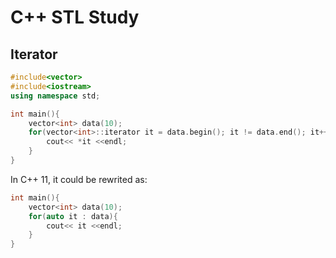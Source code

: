# C++ STL Study

## Iterator

```cpp
#include<vector>
#include<iostream>
using namespace std;

int main(){
    vector<int> data(10);
    for(vector<int>::iterator it = data.begin(); it != data.end(); it++){
        cout<< *it <<endl;
    }
}
```

In C++ 11, it could be rewrited as:

```cpp
int main(){
    vector<int> data(10);
    for(auto it : data){
        cout<< it <<endl;
    }
}
```

